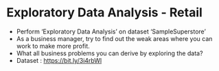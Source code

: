 # Exploratory Data Analysis - Retail
- Perform ‘Exploratory Data Analysis’ on dataset ‘SampleSuperstore’
- As a business manager, try to find out the weak areas where you can work to make more profit.
- What all business problems you can derive by exploring the data?
- Dataset : https://bit.ly/3i4rbWl
